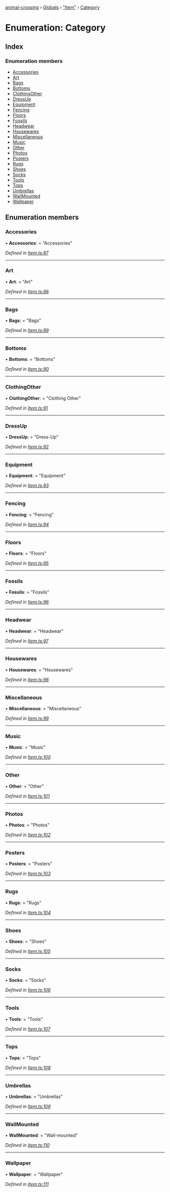 [animal-crossing](../README.md) › [Globals](../globals.md) › ["Item"](../modules/_item_.md) › [Category](_item_.category.md)

# Enumeration: Category

## Index

### Enumeration members

* [Accessories](_item_.category.md#accessories)
* [Art](_item_.category.md#art)
* [Bags](_item_.category.md#bags)
* [Bottoms](_item_.category.md#bottoms)
* [ClothingOther](_item_.category.md#clothingother)
* [DressUp](_item_.category.md#dressup)
* [Equipment](_item_.category.md#equipment)
* [Fencing](_item_.category.md#fencing)
* [Floors](_item_.category.md#floors)
* [Fossils](_item_.category.md#fossils)
* [Headwear](_item_.category.md#headwear)
* [Housewares](_item_.category.md#housewares)
* [Miscellaneous](_item_.category.md#miscellaneous)
* [Music](_item_.category.md#music)
* [Other](_item_.category.md#other)
* [Photos](_item_.category.md#photos)
* [Posters](_item_.category.md#posters)
* [Rugs](_item_.category.md#rugs)
* [Shoes](_item_.category.md#shoes)
* [Socks](_item_.category.md#socks)
* [Tools](_item_.category.md#tools)
* [Tops](_item_.category.md#tops)
* [Umbrellas](_item_.category.md#umbrellas)
* [WallMounted](_item_.category.md#wallmounted)
* [Wallpaper](_item_.category.md#wallpaper)

## Enumeration members

###  Accessories

• **Accessories**: = "Accessories"

*Defined in [Item.ts:87](https://github.com/Norviah/animal-crossing/blob/2672d28/module/types/Item.ts#L87)*

___

###  Art

• **Art**: = "Art"

*Defined in [Item.ts:88](https://github.com/Norviah/animal-crossing/blob/2672d28/module/types/Item.ts#L88)*

___

###  Bags

• **Bags**: = "Bags"

*Defined in [Item.ts:89](https://github.com/Norviah/animal-crossing/blob/2672d28/module/types/Item.ts#L89)*

___

###  Bottoms

• **Bottoms**: = "Bottoms"

*Defined in [Item.ts:90](https://github.com/Norviah/animal-crossing/blob/2672d28/module/types/Item.ts#L90)*

___

###  ClothingOther

• **ClothingOther**: = "Clothing Other"

*Defined in [Item.ts:91](https://github.com/Norviah/animal-crossing/blob/2672d28/module/types/Item.ts#L91)*

___

###  DressUp

• **DressUp**: = "Dress-Up"

*Defined in [Item.ts:92](https://github.com/Norviah/animal-crossing/blob/2672d28/module/types/Item.ts#L92)*

___

###  Equipment

• **Equipment**: = "Equipment"

*Defined in [Item.ts:93](https://github.com/Norviah/animal-crossing/blob/2672d28/module/types/Item.ts#L93)*

___

###  Fencing

• **Fencing**: = "Fencing"

*Defined in [Item.ts:94](https://github.com/Norviah/animal-crossing/blob/2672d28/module/types/Item.ts#L94)*

___

###  Floors

• **Floors**: = "Floors"

*Defined in [Item.ts:95](https://github.com/Norviah/animal-crossing/blob/2672d28/module/types/Item.ts#L95)*

___

###  Fossils

• **Fossils**: = "Fossils"

*Defined in [Item.ts:96](https://github.com/Norviah/animal-crossing/blob/2672d28/module/types/Item.ts#L96)*

___

###  Headwear

• **Headwear**: = "Headwear"

*Defined in [Item.ts:97](https://github.com/Norviah/animal-crossing/blob/2672d28/module/types/Item.ts#L97)*

___

###  Housewares

• **Housewares**: = "Housewares"

*Defined in [Item.ts:98](https://github.com/Norviah/animal-crossing/blob/2672d28/module/types/Item.ts#L98)*

___

###  Miscellaneous

• **Miscellaneous**: = "Miscellaneous"

*Defined in [Item.ts:99](https://github.com/Norviah/animal-crossing/blob/2672d28/module/types/Item.ts#L99)*

___

###  Music

• **Music**: = "Music"

*Defined in [Item.ts:100](https://github.com/Norviah/animal-crossing/blob/2672d28/module/types/Item.ts#L100)*

___

###  Other

• **Other**: = "Other"

*Defined in [Item.ts:101](https://github.com/Norviah/animal-crossing/blob/2672d28/module/types/Item.ts#L101)*

___

###  Photos

• **Photos**: = "Photos"

*Defined in [Item.ts:102](https://github.com/Norviah/animal-crossing/blob/2672d28/module/types/Item.ts#L102)*

___

###  Posters

• **Posters**: = "Posters"

*Defined in [Item.ts:103](https://github.com/Norviah/animal-crossing/blob/2672d28/module/types/Item.ts#L103)*

___

###  Rugs

• **Rugs**: = "Rugs"

*Defined in [Item.ts:104](https://github.com/Norviah/animal-crossing/blob/2672d28/module/types/Item.ts#L104)*

___

###  Shoes

• **Shoes**: = "Shoes"

*Defined in [Item.ts:105](https://github.com/Norviah/animal-crossing/blob/2672d28/module/types/Item.ts#L105)*

___

###  Socks

• **Socks**: = "Socks"

*Defined in [Item.ts:106](https://github.com/Norviah/animal-crossing/blob/2672d28/module/types/Item.ts#L106)*

___

###  Tools

• **Tools**: = "Tools"

*Defined in [Item.ts:107](https://github.com/Norviah/animal-crossing/blob/2672d28/module/types/Item.ts#L107)*

___

###  Tops

• **Tops**: = "Tops"

*Defined in [Item.ts:108](https://github.com/Norviah/animal-crossing/blob/2672d28/module/types/Item.ts#L108)*

___

###  Umbrellas

• **Umbrellas**: = "Umbrellas"

*Defined in [Item.ts:109](https://github.com/Norviah/animal-crossing/blob/2672d28/module/types/Item.ts#L109)*

___

###  WallMounted

• **WallMounted**: = "Wall-mounted"

*Defined in [Item.ts:110](https://github.com/Norviah/animal-crossing/blob/2672d28/module/types/Item.ts#L110)*

___

###  Wallpaper

• **Wallpaper**: = "Wallpaper"

*Defined in [Item.ts:111](https://github.com/Norviah/animal-crossing/blob/2672d28/module/types/Item.ts#L111)*
